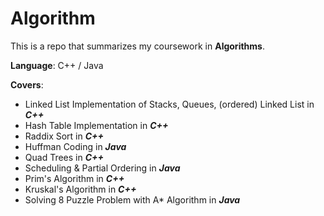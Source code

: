 # Algorithm

This is a repo that summarizes my coursework in **Algorithms**.

**Language**: C++ / Java

**Covers**:
  - Linked List Implementation of Stacks, Queues, (ordered) Linked List in ***C++***
  - Hash Table Implementation in ***C++***
  - Raddix Sort in ***C++***
  - Huffman Coding in ***Java***
  - Quad Trees in ***C++***
  - Scheduling & Partial Ordering in ***Java***
  - Prim's Algorithm in ***C++***
  - Kruskal's Algorithm in ***C++***
  - Solving 8 Puzzle Problem with A* Algorithm in ***Java***
